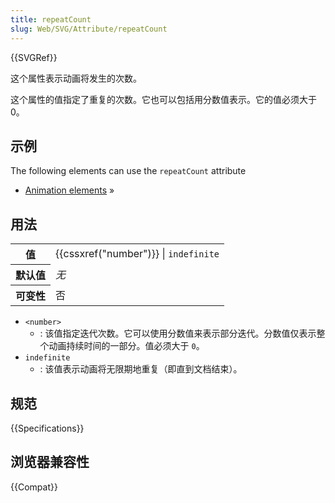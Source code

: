 ```yaml
---
title: repeatCount
slug: Web/SVG/Attribute/repeatCount
---
```


{{SVGRef}}

这个属性表示动画将发生的次数。

这个属性的值指定了重复的次数。它也可以包括用分数值表示。它的值必须大于 0。

## 示例

The following elements can use the `repeatCount` attribute

- [Animation elements](/zh-CN/SVG/Element#Animation) »

## 用法

<table class="properties">
  <tbody>
    <tr>
      <th scope="row">值</th>
      <td>{{cssxref("number")}} | <code>indefinite</code></td>
    </tr>
    <tr>
      <th scope="row">默认值</th>
      <td><em>无</em></td>
    </tr>
    <tr>
      <th scope="row">可变性</th>
      <td>否</td>
    </tr>
  </tbody>
</table>

- `<number>`
  - : 该值指定迭代次数。它可以使用分数值来表示部分迭代。分数值仅表示整个动画持续时间的一部分。值必须大于 `0`。
- `indefinite`
  - : 该值表示动画将无限期地重复（即直到文档结束）。

## 规范

{{Specifications}}

## 浏览器兼容性

{{Compat}}
